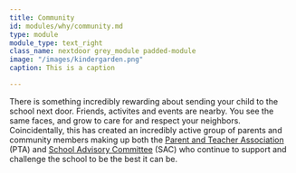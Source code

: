 ```yaml
---
title: Community
id: modules/why/community.md
type: module
module_type: text_right
class_name: nextdoor grey_module padded-module
image: "/images/kindergarden.png"
caption: This is a caption

---
```

There is something incredibly rewarding about sending your child to the school next door. Friends, activites and events are nearby. You see the same faces, and grow to care for and respect your neighbors. Coincidentally, this has created an incredibly active group of parents and community members making up both the [Parent and Teacher Association](#) (PTA) and [School Advisory Committee](#) (SAC) who continue to support and challenge the school to be the best it can be.